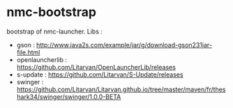 # nmc-bootstrap
bootstrap of nmc-launcher.
Libs : 
- gson : http://www.java2s.com/example/jar/g/download-gson231jar-file.html
- openlauncherlib : https://github.com/Litarvan/OpenLauncherLib/releases
- s-update : https://github.com/Litarvan/S-Update/releases
- swinger : https://github.com/Litarvan/Litarvan.github.io/tree/master/maven/fr/theshark34/swinger/swinger/1.0.0-BETA
